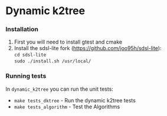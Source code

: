 # Dynamic k2tree

### Installation
1. First you will need to install gtest and cmake
1. Install the sdsl-lite fork (https://github.com/joo95h/sdsl-lite): \
 ```cd sdsl-lite```\
 ```sudo ./install.sh /usr/local/```

### Running tests
In `dynamic_k2tree` you can run the unit tests:
- ```make tests_dktree``` - Run the dynamic k2tree tests
- ```make tests_algorithm``` - Test the Algorithms
